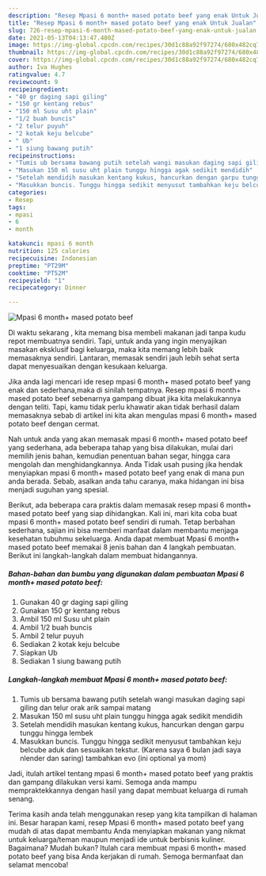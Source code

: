 ```yaml
---
description: "Resep Mpasi 6 month+ mased potato beef yang enak Untuk Jualan"
title: "Resep Mpasi 6 month+ mased potato beef yang enak Untuk Jualan"
slug: 726-resep-mpasi-6-month-mased-potato-beef-yang-enak-untuk-jualan
date: 2021-05-13T04:13:47.480Z
image: https://img-global.cpcdn.com/recipes/30d1c88a92f97274/680x482cq70/mpasi-6-month-mased-potato-beef-foto-resep-utama.jpg
thumbnail: https://img-global.cpcdn.com/recipes/30d1c88a92f97274/680x482cq70/mpasi-6-month-mased-potato-beef-foto-resep-utama.jpg
cover: https://img-global.cpcdn.com/recipes/30d1c88a92f97274/680x482cq70/mpasi-6-month-mased-potato-beef-foto-resep-utama.jpg
author: Iva Hughes
ratingvalue: 4.7
reviewcount: 9
recipeingredient:
- "40 gr daging sapi giling"
- "150 gr kentang rebus"
- "150 ml Susu uht plain"
- "1/2 buah buncis"
- "2 telur puyuh"
- "2 kotak keju belcube"
- " Ub"
- "1 siung bawang putih"
recipeinstructions:
- "Tumis ub bersama bawang putih setelah wangi masukan daging sapi giling dan telur orak arik sampai matang"
- "Masukan 150 ml susu uht plain tunggu hingga agak sedikit mendidih"
- "Setelah mendidih masukan kentang kukus, hancurkan dengan garpu tunggu hingga lembek"
- "Masukkan buncis. Tunggu hingga sedikit menyusut tambahkan keju belcube aduk dan sesuaikan tekstur. (Karena saya 6 bulan jadi saya nlender dan saring) tambahkan evo (ini optional ya mom)"
categories:
- Resep
tags:
- mpasi
- 6
- month

katakunci: mpasi 6 month 
nutrition: 125 calories
recipecuisine: Indonesian
preptime: "PT29M"
cooktime: "PT52M"
recipeyield: "1"
recipecategory: Dinner

---
```



![Mpasi 6 month+ mased potato beef](https://img-global.cpcdn.com/recipes/30d1c88a92f97274/680x482cq70/mpasi-6-month-mased-potato-beef-foto-resep-utama.jpg)

Di waktu  sekarang , kita memang bisa membeli makanan jadi tanpa kudu repot membuatnya sendiri. Tapi, untuk anda yang ingin menyajikan masakan eksklusif bagi keluarga, maka kita memang lebih baik memasaknya sendiri. Lantaran, memasak sendiri jauh lebih sehat serta dapat menyesuaikan dengan kesukaan keluarga.

Jika anda lagi mencari ide resep mpasi 6 month+ mased potato beef yang enak dan sederhana,maka di sinilah tempatnya. Resep mpasi 6 month+ mased potato beef  sebenarnya gampang dibuat jika kita melakukannya dengan teliti. Tapi, kamu tidak perlu khawatir akan tidak berhasil dalam memasaknya 
sebab di artikel ini kita akan mengulas mpasi 6 month+ mased potato beef dengan cermat.  



Nah untuk anda yang akan memasak mpasi 6 month+ mased potato beef yang sederhana, ada beberapa tahap yang bisa dilakukan, mulai dari memilih jenis bahan, kemudian penentuan bahan segar, hingga cara mengolah dan menghidangkannya. Anda Tidak usah pusing jika hendak menyiapkan mpasi 6 month+ mased potato beef yang enak di mana pun anda berada. Sebab, asalkan anda  tahu caranya, maka hidangan ini bisa menjadi suguhan yang spesial.

Berikut, ada beberapa cara praktis  dalam memasak resep mpasi 6 month+ mased potato beef yang siap dihidangkan. Kali ini, mari kita coba buat mpasi 6 month+ mased potato beef sendiri di rumah. Tetap berbahan sederhana, sajian ini bisa memberi manfaat dalam membantu menjaga kesehatan tubuhmu sekeluarga. Anda dapat membuat Mpasi 6 month+ mased potato beef memakai 8 jenis bahan dan 4 langkah pembuatan. Berikut ini langkah-langkah dalam membuat hidangannya.

<!--inarticleads1-->

##### Bahan-bahan dan bumbu yang digunakan dalam pembuatan Mpasi 6 month+ mased potato beef:

1. Gunakan 40 gr daging sapi giling
1. Gunakan 150 gr kentang rebus
1. Ambil 150 ml Susu uht plain
1. Ambil 1/2 buah buncis
1. Ambil 2 telur puyuh
1. Sediakan 2 kotak keju belcube
1. Siapkan  Ub
1. Sediakan 1 siung bawang putih




<!--inarticleads2-->

##### Langkah-langkah membuat Mpasi 6 month+ mased potato beef:

1. Tumis ub bersama bawang putih setelah wangi masukan daging sapi giling dan telur orak arik sampai matang
1. Masukan 150 ml susu uht plain tunggu hingga agak sedikit mendidih
1. Setelah mendidih masukan kentang kukus, hancurkan dengan garpu tunggu hingga lembek
1. Masukkan buncis. Tunggu hingga sedikit menyusut tambahkan keju belcube aduk dan sesuaikan tekstur. (Karena saya 6 bulan jadi saya nlender dan saring) tambahkan evo (ini optional ya mom)




Jadi, itulah artikel tentang  mpasi 6 month+ mased potato beef  yang praktis dan gampang dilakukan versi kami. Semoga anda mampu mempraktekkannya dengan hasil yang dapat membuat keluarga di rumah senang. 

Terima kasih anda telah menggunakan resep yang kita tampilkan di halaman ini. Besar harapan kami, resep  Mpasi 6 month+ mased potato beef yang mudah di atas dapat membantu Anda menyiapkan makanan yang nikmat untuk keluarga/teman maupun menjadi ide untuk berbisnis kuliner. Bagaimana? Mudah bukan? Itulah cara membuat mpasi 6 month+ mased potato beef yang bisa Anda kerjakan di rumah. Semoga bermanfaat dan selamat mencoba!

